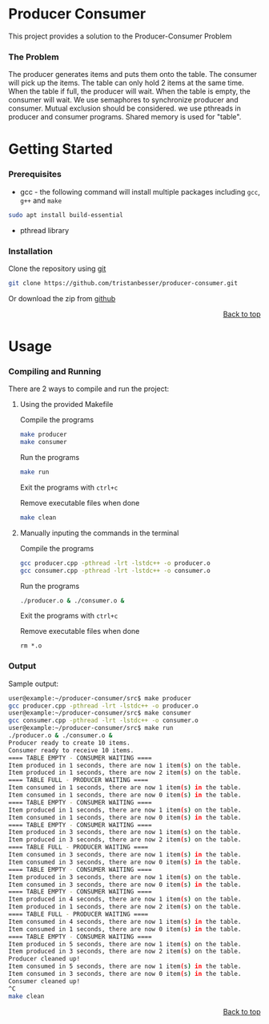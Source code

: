 # Producer Consumer

This project provides a solution to the Producer-Consumer Problem

### The Problem
The producer generates items and puts them onto the table. The consumer will pick up the items. The table can only hold 2 items at the same time. When the table if full, the producer will wait. When the table is empty, the consumer will wait. We use semaphores to synchronize producer and consumer. Mutual exclusion should be considered. we use pthreads in producer and consumer programs. Shared memory is used for "table".

# Getting Started

### Prerequisites
* gcc - the following command will install multiple packages including ```gcc```, ```g++``` and ```make```
```bash
sudo apt install build-essential
```
* pthread library

### Installation
Clone the repository using [git](https://git-scm.com/downloads)
```bash
git clone https://github.com/tristanbesser/producer-consumer.git
```
Or download the zip from [github](https://github.com/tristanbesser/producer-consumer)
<p align="right"><a href="#top">Back to top</a></p>

# Usage

### Compiling and Running
There are 2 ways to compile and run the project:
1. Using the provided Makefile

    Compile the programs
    ```bash
    make producer
    make consumer
    ```
    Run the programs
    ```bash
    make run
    ```
    Exit the programs with ```ctrl+c```

    Remove executable files when done
    ```bash
    make clean
    ```
2. Manually inputing the commands in the terminal
    
    Compile the programs
    ```bash
    gcc producer.cpp -pthread -lrt -lstdc++ -o producer.o
    gcc consumer.cpp -pthread -lrt -lstdc++ -o consumer.o
    ```
    Run the programs
    ```bash
    ./producer.o & ./consumer.o &
    ```
    Exit the programs with ```ctrl+c```

    Remove executable files when done
    ```
    rm *.o
    ```

### Output
Sample output:
```bash
user@example:~/producer-consumer/src$ make producer
gcc producer.cpp -pthread -lrt -lstdc++ -o producer.o
user@example:~/producer-consumer/src$ make consumer
gcc consumer.cpp -pthread -lrt -lstdc++ -o consumer.o
user@example:~/producer-consumer/src$ make run
./producer.o & ./consumer.o &
Producer ready to create 10 items.
Consumer ready to receive 10 items.
==== TABLE EMPTY - CONSUMER WAITING ====
Item produced in 1 seconds, there are now 1 item(s) on the table.
Item produced in 1 seconds, there are now 2 item(s) on the table.
==== TABLE FULL - PRODUCER WAITING ====
Item consumed in 1 seconds, there are now 1 item(s) in the table.
Item consumed in 1 seconds, there are now 0 item(s) in the table.
==== TABLE EMPTY - CONSUMER WAITING ====
Item produced in 1 seconds, there are now 1 item(s) on the table.
Item consumed in 1 seconds, there are now 0 item(s) in the table.
==== TABLE EMPTY - CONSUMER WAITING ====
Item produced in 3 seconds, there are now 1 item(s) on the table.
Item produced in 3 seconds, there are now 2 item(s) on the table.
==== TABLE FULL - PRODUCER WAITING ====
Item consumed in 3 seconds, there are now 1 item(s) in the table.
Item consumed in 3 seconds, there are now 0 item(s) in the table.
==== TABLE EMPTY - CONSUMER WAITING ====
Item produced in 3 seconds, there are now 1 item(s) on the table.
Item consumed in 3 seconds, there are now 0 item(s) in the table.
==== TABLE EMPTY - CONSUMER WAITING ====
Item produced in 4 seconds, there are now 1 item(s) on the table.
Item produced in 1 seconds, there are now 2 item(s) on the table.
==== TABLE FULL - PRODUCER WAITING ====
Item consumed in 4 seconds, there are now 1 item(s) in the table.
Item consumed in 1 seconds, there are now 0 item(s) in the table.
==== TABLE EMPTY - CONSUMER WAITING ====
Item produced in 5 seconds, there are now 1 item(s) on the table.
Item produced in 3 seconds, there are now 2 item(s) on the table.
Producer cleaned up!
Item consumed in 5 seconds, there are now 1 item(s) in the table.
Item consumed in 3 seconds, there are now 0 item(s) in the table.
Consumer cleaned up!
^C
make clean
```
<p align="right"><a href="#top">Back to top</a></p>
